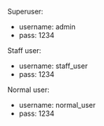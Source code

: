 Superuser:
  - username: admin
  - pass: 1234
  
Staff user:
  - username: staff_user
  - pass: 1234
  
Normal user:
  - username: normal_user
  - pass: 1234
